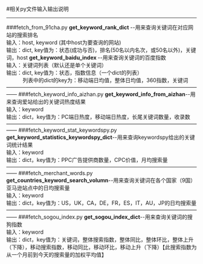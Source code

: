 #相关py文件输入输出说明
***
###fetch\_from\_91cha.py
<b> get\_keyword\_rank\_dict </b>--用来查询关键词在对应网站的搜索排名
<br>输入：host,&nbsp;keyword&nbsp;(其中host为要查询的网站)
<br>输出：dict,&nbsp;key值为：状态(成功与否)，排名(50名以内名次，或50名以外)，关键词，host
<b> get\_keyword\_baidu\_index </b>--用来查询关键词的百度指数
<br>输入：关键词列表（默认还是单个关键词）
<br>输出：dict,&nbsp;key值为：状态，指数信息（一个dict的列表）
<br>&nbsp;&nbsp;&nbsp;&nbsp;&nbsp;&nbsp;&nbsp;&nbsp;&nbsp;&nbsp;
列表中的dict的key为：移动端日均值，整体日均值，360指数，关键词
——————————————————————————————————————
###fetch\_keyword\_info\_aizhan.py
<b>get\_keyword\_info\_from\_aizhan</b>--用来查询爱站给出的关键词热度结果
<br>输入：keyword
<br>输出：dict，key值为：PC端日热度，移动端日热度，长尾关键词数量，收录数
——————————————————————————————————————
###fetch\_keyword\_stat\_keywordspy.py
<b>get\_keyword\_statistics\_keywordspy\_dict</b>--用来查询keywordspy给出的关键词统计结果
<br>输入：keyword
<br>输出：dict，key值为：PPC广告提供商数量，CPC价值，月均搜索量
——————————————————————————————————————
###fetch\_merchant\_words.py
<b>get\_countries\_keyword\_search\_volumn</b>--用来查询关键词在各个国家（9国）亚马逊站点中的日均搜索量
<br>输入：keyword
<br>输出：dict，key值为：US，UK，CA，DE，FR，ES，IT，AU，JP的日均搜索量
——————————————————————————————————————
###fetch\_sogou\_index.py
<b>get\_sogou\_index\_dict</b>--用来查询关键词的搜狗指数
<br>输入：keyword
<br>输出：dict，key值为：关键词，整体搜索指数，整体同比，整体环比，整体上升（下降），移动搜索指数，移动同比，移动环比，移动上升（下降）【此搜索指数为从一个月前到今天的搜索量的加权平均值】